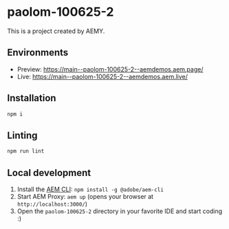 # paolom-100625-2

This is a project created by AEMY.

## Environments

- Preview: https://main--paolom-100625-2--aemdemos.aem.page/
- Live: https://main--paolom-100625-2--aemdemos.aem.live/

## Installation

```sh
npm i
```

## Linting

```sh
npm run lint
```

## Local development

1. Install the [AEM CLI](https://github.com/adobe/helix-cli): `npm install -g @adobe/aem-cli`
1. Start AEM Proxy: `aem up` (opens your browser at `http://localhost:3000/`)
1. Open the `paolom-100625-2` directory in your favorite IDE and start coding :)